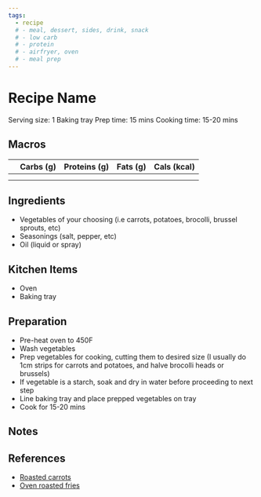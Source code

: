 ```yaml
---
tags:
  - recipe
  # - meal, dessert, sides, drink, snack
  # - low carb
  # - protein
  # - airfryer, oven
  # - meal prep
---
```

# Recipe Name

Serving size: 1 Baking tray
Prep time: 15 mins
Cooking time: 15-20 mins

## Macros

|  | Carbs (g) | Proteins (g) | Fats (g) | Cals (kcal) |
| --- | --- | --- | --- | --- |
|  |  |  |  |  |
|  |  |  |  |  |

## Ingredients

- Vegetables of your choosing (i.e carrots, potatoes, brocolli, brussel sprouts, etc)
- Seasonings (salt, pepper, etc)
- Oil (liquid or spray)

## Kitchen Items

- Oven
- Baking tray

## Preparation

- Pre-heat oven to 450F
- Wash vegetables
- Prep vegetables for cooking, cutting them to desired size (I usually do 1cm strips for carrots and potatoes, and halve brocolli heads or brussels)
- If vegetable is a starch, soak and dry in water before proceeding to next step
- Line baking tray and place prepped vegetables on tray
- Cook for 15-20 mins

## Notes

## References

- [Roasted carrots](https://www.spendwithpennies.com/roasted-carrots/)
- [Oven roasted fries](https://www.wellplated.com/baked-fries/)
